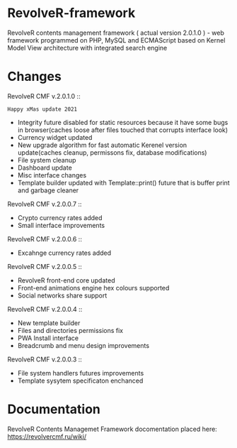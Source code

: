 # RevolveR-framework

RevolveR contents management framework ( actual version 2.0.1.0 ) - web framework programmed on PHP, MySQL and ECMAScript based on Kernel Model View architecture with integrated search engine

# Changes

RevolveR CMF v.2.0.1.0 ::

	Happy xMas update 2021

 - Integrity future disabled for static resources because it have some bugs in browser(caches loose after files touched that corrupts interface look)
 - Currency widget updated
 - New upgrade algorithm for fast automatic Kerenel version update(caches cleanup, permissons fix, database modifications)
 - File system cleanup
 - Dashboard update
 - Misc interface changes
 - Template builder updated with Template::print() future that is buffer print and garbage cleaner

RevolveR CMF v.2.0.0.7 ::

 - Crypto currency rates added
 - Small interface improvements

RevolveR CMF v.2.0.0.6 ::

 - Excahnge currency rates added

RevolveR CMF v.2.0.0.5 ::

 - RevolveR front-end core updated
 - Front-end animations engine hex colours supported
 - Social networks share support

RevolveR CMF v.2.0.0.4 ::

 - New template builder
 - Files and directories permissions fix
 - PWA Install interface
 - Breadcrumb and menu design improvements

RevolveR CMF v.2.0.0.3 ::

 - File system handlers futures improvements
 - Template sysytem specificaton enchanced

# Documentation

RevolveR Contents Managemet Framework docomentation placed here: https://revolvercmf.ru/wiki/
